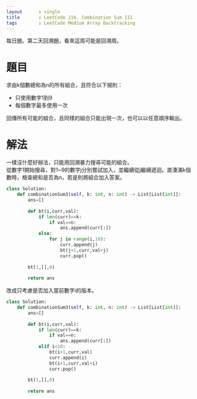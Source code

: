 ```yaml
--- 
layout      : single
title       : LeetCode 216. Combination Sum III
tags        : LeetCode Medium Array Backtracking
---
```

每日題。第二天回溯題，看來這周可能是回溯周。

# 題目
求由k個數總和為n的所有組合，且符合以下規則：  
- 只使用數字1到9  
- 每個數字最多使用一次  

回傳所有可能的組合，且同樣的組合只能出現一次，也可以以任意順序輸出。  

# 解法
一樣沒什麼好辦法，只能用回溯暴力搜尋可能的組合。  
從數字1開始搜尋，對1\~9的數字j分別嘗試加入，並繼續從j繼續遞迴。直湊滿k個數時，檢查總和是否為n，若是則將組合加入答案。  

```python
class Solution:
    def combinationSum3(self, k: int, n: int) -> List[List[int]]:
        ans=[]
        
        def bt(i,curr,val):
            if len(curr)==k:
                if val==n:
                    ans.append(curr[:])
            else:
                for j in range(i,10):
                    curr.append(j)
                    bt(j+1,curr,val+j)
                    curr.pop()
                    
        bt(1,[],0)
        
        return ans
```

改成只考慮是否加入當前數字i的版本。

```python
class Solution:
    def combinationSum3(self, k: int, n: int) -> List[List[int]]:
        ans=[]
        
        def bt(i,curr,val):
            if len(curr)==k:
                if val==n:
                    ans.append(curr[:])
            elif i<10:
                bt(i+1,curr,val)
                curr.append(i)
                bt(i+1,curr,val+i)
                curr.pop()
                
        bt(1,[],0)
        
        return ans
```